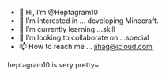 - 👋 Hi, I’m @Heptagram10
- 👀 I’m interested in ... developing Minecraft.
- 🌱 I’m currently learning ...skill
- 💞️ I’m looking to collaborate on ...special
- 📫 How to reach me ... jihag@icloud.com 

<!---
Heptagram10/Heptagram10 is a ✨ special ✨ repository because its `README.md` (this file) appears on your GitHub profile.
You can click the Preview link to take a look at your changes.
---> heptagram10 is very pretty~
